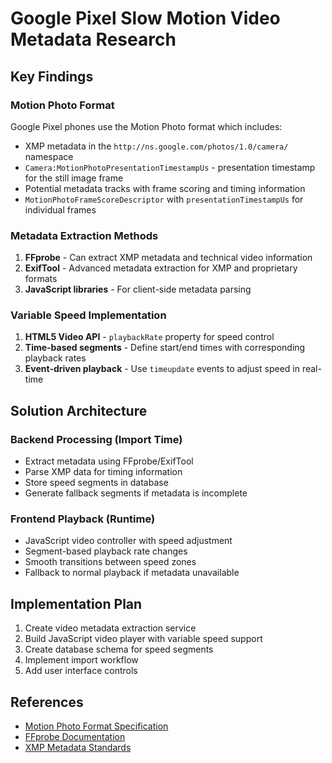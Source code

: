 # Google Pixel Slow Motion Video Metadata Research

## Key Findings

### Motion Photo Format
Google Pixel phones use the Motion Photo format which includes:
- XMP metadata in the `http://ns.google.com/photos/1.0/camera/` namespace
- `Camera:MotionPhotoPresentationTimestampUs` - presentation timestamp for the still image frame
- Potential metadata tracks with frame scoring and timing information
- `MotionPhotoFrameScoreDescriptor` with `presentationTimestampUs` for individual frames

### Metadata Extraction Methods
1. **FFprobe** - Can extract XMP metadata and technical video information
2. **ExifTool** - Advanced metadata extraction for XMP and proprietary formats
3. **JavaScript libraries** - For client-side metadata parsing

### Variable Speed Implementation
1. **HTML5 Video API** - `playbackRate` property for speed control
2. **Time-based segments** - Define start/end times with corresponding playback rates
3. **Event-driven playback** - Use `timeupdate` events to adjust speed in real-time

## Solution Architecture

### Backend Processing (Import Time)
- Extract metadata using FFprobe/ExifTool
- Parse XMP data for timing information
- Store speed segments in database
- Generate fallback segments if metadata is incomplete

### Frontend Playback (Runtime)
- JavaScript video controller with speed adjustment
- Segment-based playback rate changes
- Smooth transitions between speed zones
- Fallback to normal playback if metadata unavailable

## Implementation Plan

1. Create video metadata extraction service
2. Build JavaScript video player with variable speed support
3. Create database schema for speed segments
4. Implement import workflow
5. Add user interface controls

## References
- [Motion Photo Format Specification](https://developer.android.com/media/platform/motion-photo-format)
- [FFprobe Documentation](https://ffmpeg.org/ffprobe.html)
- [XMP Metadata Standards](http://www.adobe.com/devnet/xmp.html)